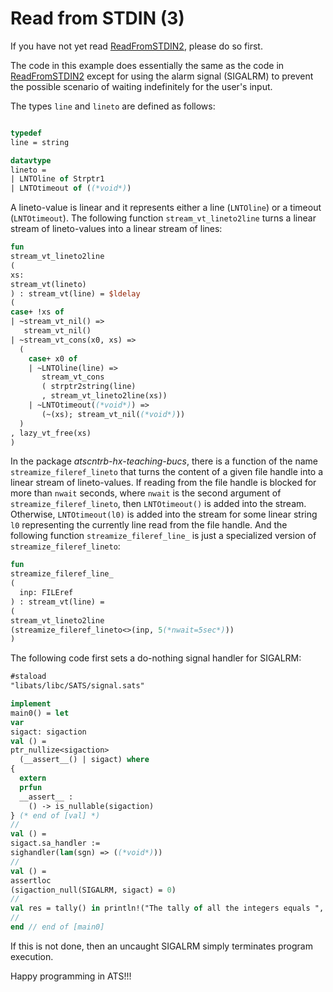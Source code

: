 # Read from STDIN (3)

If you have not yet read [ReadFromSTDIN2](./ReadFromSTDIN2), please
do so first.

The code in this example does essentially the same as the code in
[ReadFromSTDIN2](./ReadFromSTDIN2) except for using the alarm signal
(SIGALRM) to prevent the possible scenario of waiting indefinitely for
the user's input.

The types ```line``` and ```lineto``` are defined as follows:

```ats

typedef
line = string

datavtype
lineto =
| LNTOline of Strptr1
| LNTOtimeout of ((*void*))

```

A lineto-value is linear and it represents either a line
(```LNTOline```) or a timeout (```LNTOtimeout```).  The following
function ```stream_vt_lineto2line``` turns a linear stream of
lineto-values into a linear stream of lines:


```ats
fun
stream_vt_lineto2line
(
xs:
stream_vt(lineto)
) : stream_vt(line) = $ldelay
(
case+ !xs of
| ~stream_vt_nil() =>
   stream_vt_nil()
| ~stream_vt_cons(x0, xs) =>
  (
    case+ x0 of
    | ~LNTOline(line) =>
       stream_vt_cons
       ( strptr2string(line)
       , stream_vt_lineto2line(xs))
    | ~LNTOtimeout((*void*)) =>
       (~(xs); stream_vt_nil((*void*)))
  )
, lazy_vt_free(xs)
)
```

In the package *atscntrb-hx-teaching-bucs*, there is a function of the
name ```streamize_fileref_lineto``` that turns the content of a given
file handle into a linear stream of lineto-values. If reading from the
file handle is blocked for more than ```nwait``` seconds, where
```nwait``` is the second argument of ```streamize_fileref_lineto```,
then ```LNTOtimeout()``` is added into the stream.  Otherwise,
```LNTOtimeout(l0)``` is added into the stream for some linear string
```l0``` representing the currently line read from the file handle.
And the following function ```streamize_fileref_line_``` is just a
specialized version of ```streamize_fileref_lineto```:
  
```ats
fun
streamize_fileref_line_
(
  inp: FILEref
) : stream_vt(line) =
(
stream_vt_lineto2line
(streamize_fileref_lineto<>(inp, 5(*nwait=5sec*)))
)
```

The following code first sets a do-nothing signal
handler for SIGALRM:

```ats
#staload
"libats/libc/SATS/signal.sats"

implement
main0() = let
var
sigact: sigaction
val () =
ptr_nullize<sigaction>
  (__assert__() | sigact) where
{
  extern
  prfun
  __assert__ :
    () -> is_nullable(sigaction)
} (* end of [val] *)
//
val () =
sigact.sa_handler :=
sighandler(lam(sgn) => ((*void*)))
//
val () =
assertloc
(sigaction_null(SIGALRM, sigact) = 0)
//
val res = tally() in println!("The tally of all the integers equals ", res)
//
end // end of [main0]
```

If this is not done, then an uncaught SIGALRM simply terminates
program execution.

Happy programming in ATS!!!
